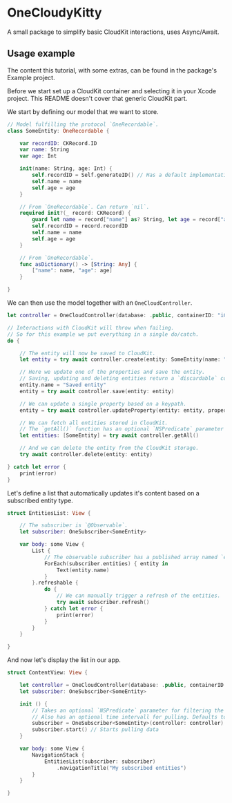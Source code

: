 # OneCloudyKitty
A small package to simplify basic CloudKit interactions, uses Async/Await.

## Usage example

The content this tutorial, with some extras, can be found in the package's Example project.

Before we start set up a CloudKit container and selecting it in your Xcode project. This README doesn't cover that generic CloudKit part.

We start by defining our model that we want to store.
```swift
// Model fulfilling the protocol `OneRecordable`.
class SomeEntity: OneRecordable {

    var recordID: CKRecord.ID
    var name: String
    var age: Int

    init(name: String, age: Int) {
        self.recordID = Self.generateID() // Has a default implementation in `OneRecordable`.
        self.name = name
        self.age = age
    }

    // From `OneRecordable`. Can return `nil`.
    required init?(_ record: CKRecord) {
        guard let name = record["name"] as? String, let age = record["age"] as? Int else { return nil }
        self.recordID = record.recordID
        self.name = name
        self.age = age
    }

    // From `OneRecordable`.
    func asDictionary() -> [String: Any] {
        ["name": name, "age": age]
    }

}
```

We can then use the model together with an `OneCloudController`.
```swift
let controller = OneCloudController(database: .public, containerID: "iCloud.SomeTestContainer")

// Interactions with CloudKit will throw when failing.
// So for this example we put everything in a single do/catch.
do {

    // The entity will now be saved to CloudKit.
    let entity = try await controller.create(entity: SomeEntity(name: "Some entity", age: 41))

    // Here we update one of the properties and save the entity.
    // Saving, updating and deleting entities return a `discardable` copy of the entity.
    entity.name = "Saved entity"
    entity = try await controller.save(entity: entity)

    // We can update a single property based on a keypath.
    entity = try await controller.updateProperty(entity: entity, property: \.age, value: 42)

    // We can fetch all entities stored in CloudKit.
    // The `getAll()` function has an optional `NSPredicate` parameter for filtering the result.
    let entities: [SomeEntity] = try await controller.getAll()

    // And we can delete the entity from the CloudKit storage.
    try await controller.delete(entity: entity)

} catch let error {
    print(error)
}
```

Let's define a list that automatically updates it's content based on a subscribed entity type.
```swift
struct EntitiesList: View {

    // The subscriber is `@Observable`.
    let subscriber: OneSubscriber<SomeEntity>

    var body: some View {
        List {
            // The observable subscriber has a published array named `entities`.
            ForEach(subscriber.entities) { entity in
                Text(entity.name)
            }
        }.refreshable {
            do {
                // We can manually trigger a refresh of the entities.
                try await subscriber.refresh()
            } catch let error {
                print(error)
            }
        }
    }

}
```

And now let's display the list in our app.
```swift
struct ContentView: View {

    let controller = OneCloudController(database: .public, containerID: "iCloud.SomeTestContainer")
    let subscriber: OneSubscriber<SomeEntity>

    init () {
        // Takes an optional `NSPredicate` parameter for filtering the fetched entities.
        // Also has an optional time intervall for pulling. Defaults to `5` minutes.
        subscriber = OneSubscriber<SomeEntity>(controller: controller)
        subscriber.start() // Starts pulling data
    }

    var body: some View {
        NavigationStack {
            EntitiesList(subscriber: subscriber)
                .navigationTitle("My subscribed entities")
        }
    }

}
```
